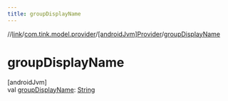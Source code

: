 ```yaml
---
title: groupDisplayName
---
```

//[link](../../../index.html)/[com.tink.model.provider](../index.html)/[[androidJvm]Provider](index.html)/[groupDisplayName](group-display-name.html)



# groupDisplayName



[androidJvm]\
val [groupDisplayName](group-display-name.html): [String](https://kotlinlang.org/api/latest/jvm/stdlib/kotlin/-string/index.html)




